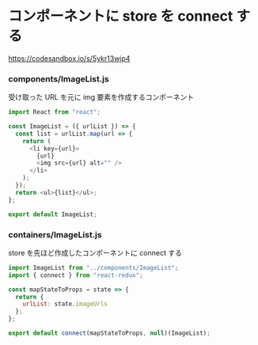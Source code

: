 # コンポーネントに store を connect する

https://codesandbox.io/s/5ykr13wjp4

### components/ImageList.js

受け取った URL を元に img 要素を作成するコンポーネント

```js
import React from "react";

const ImageList = ({ urlList }) => {
  const list = urlList.map(url => {
    return (
      <li key={url}>
        {url}
        <img src={url} alt="" />
      </li>
    );
  });
  return <ul>{list}</ul>;
};

export default ImageList;
```

### containers/ImageList.js

store を先ほど作成したコンポーネントに connect する

```js
import ImageList from "../components/ImageList";
import { connect } from "react-redux";

const mapStateToProps = state => {
  return {
    urlList: state.imageUrls
  };
};

export default connect(mapStateToProps, null)(ImageList);

```